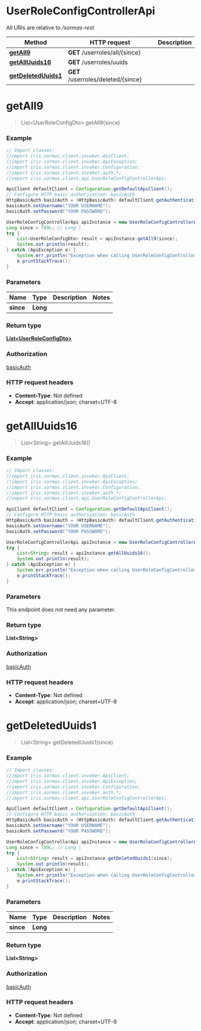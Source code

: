 # UserRoleConfigControllerApi

All URIs are relative to */sormas-rest*

Method | HTTP request | Description
------------- | ------------- | -------------
[**getAll9**](UserRoleConfigControllerApi.md#getAll9) | **GET** /userroles/all/{since} | 
[**getAllUuids16**](UserRoleConfigControllerApi.md#getAllUuids16) | **GET** /userroles/uuids | 
[**getDeletedUuids1**](UserRoleConfigControllerApi.md#getDeletedUuids1) | **GET** /userroles/deleted/{since} | 

<a name="getAll9"></a>
# **getAll9**
> List&lt;UserRoleConfigDto&gt; getAll9(since)



### Example
```java
// Import classes:
//import iris.sormas.client.invoker.ApiClient;
//import iris.sormas.client.invoker.ApiException;
//import iris.sormas.client.invoker.Configuration;
//import iris.sormas.client.invoker.auth.*;
//import iris.sormas.client.api.UserRoleConfigControllerApi;

ApiClient defaultClient = Configuration.getDefaultApiClient();
// Configure HTTP basic authorization: basicAuth
HttpBasicAuth basicAuth = (HttpBasicAuth) defaultClient.getAuthentication("basicAuth");
basicAuth.setUsername("YOUR USERNAME");
basicAuth.setPassword("YOUR PASSWORD");

UserRoleConfigControllerApi apiInstance = new UserRoleConfigControllerApi();
Long since = 789L; // Long | 
try {
    List<UserRoleConfigDto> result = apiInstance.getAll9(since);
    System.out.println(result);
} catch (ApiException e) {
    System.err.println("Exception when calling UserRoleConfigControllerApi#getAll9");
    e.printStackTrace();
}
```

### Parameters

Name | Type | Description  | Notes
------------- | ------------- | ------------- | -------------
 **since** | **Long**|  |

### Return type

[**List&lt;UserRoleConfigDto&gt;**](UserRoleConfigDto.md)

### Authorization

[basicAuth](../README.md#basicAuth)

### HTTP request headers

 - **Content-Type**: Not defined
 - **Accept**: application/json; charset=UTF-8

<a name="getAllUuids16"></a>
# **getAllUuids16**
> List&lt;String&gt; getAllUuids16()



### Example
```java
// Import classes:
//import iris.sormas.client.invoker.ApiClient;
//import iris.sormas.client.invoker.ApiException;
//import iris.sormas.client.invoker.Configuration;
//import iris.sormas.client.invoker.auth.*;
//import iris.sormas.client.api.UserRoleConfigControllerApi;

ApiClient defaultClient = Configuration.getDefaultApiClient();
// Configure HTTP basic authorization: basicAuth
HttpBasicAuth basicAuth = (HttpBasicAuth) defaultClient.getAuthentication("basicAuth");
basicAuth.setUsername("YOUR USERNAME");
basicAuth.setPassword("YOUR PASSWORD");

UserRoleConfigControllerApi apiInstance = new UserRoleConfigControllerApi();
try {
    List<String> result = apiInstance.getAllUuids16();
    System.out.println(result);
} catch (ApiException e) {
    System.err.println("Exception when calling UserRoleConfigControllerApi#getAllUuids16");
    e.printStackTrace();
}
```

### Parameters
This endpoint does not need any parameter.

### Return type

**List&lt;String&gt;**

### Authorization

[basicAuth](../README.md#basicAuth)

### HTTP request headers

 - **Content-Type**: Not defined
 - **Accept**: application/json; charset=UTF-8

<a name="getDeletedUuids1"></a>
# **getDeletedUuids1**
> List&lt;String&gt; getDeletedUuids1(since)



### Example
```java
// Import classes:
//import iris.sormas.client.invoker.ApiClient;
//import iris.sormas.client.invoker.ApiException;
//import iris.sormas.client.invoker.Configuration;
//import iris.sormas.client.invoker.auth.*;
//import iris.sormas.client.api.UserRoleConfigControllerApi;

ApiClient defaultClient = Configuration.getDefaultApiClient();
// Configure HTTP basic authorization: basicAuth
HttpBasicAuth basicAuth = (HttpBasicAuth) defaultClient.getAuthentication("basicAuth");
basicAuth.setUsername("YOUR USERNAME");
basicAuth.setPassword("YOUR PASSWORD");

UserRoleConfigControllerApi apiInstance = new UserRoleConfigControllerApi();
Long since = 789L; // Long | 
try {
    List<String> result = apiInstance.getDeletedUuids1(since);
    System.out.println(result);
} catch (ApiException e) {
    System.err.println("Exception when calling UserRoleConfigControllerApi#getDeletedUuids1");
    e.printStackTrace();
}
```

### Parameters

Name | Type | Description  | Notes
------------- | ------------- | ------------- | -------------
 **since** | **Long**|  |

### Return type

**List&lt;String&gt;**

### Authorization

[basicAuth](../README.md#basicAuth)

### HTTP request headers

 - **Content-Type**: Not defined
 - **Accept**: application/json; charset=UTF-8

